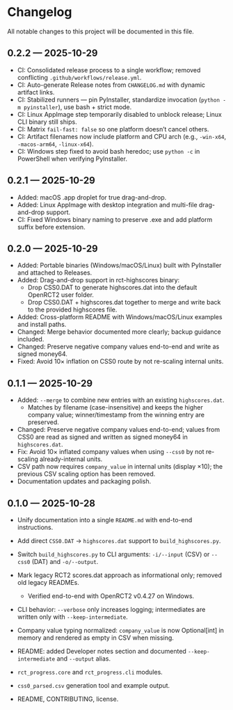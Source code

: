 # Changelog

All notable changes to this project will be documented in this file.

## 0.2.2 — 2025-10-29
- CI: Consolidated release process to a single workflow; removed conflicting `.github/workflows/release.yml`.
- CI: Auto-generate Release notes from `CHANGELOG.md` with dynamic artifact links.
- CI: Stabilized runners — pin PyInstaller, standardize invocation (`python -m pyinstaller`), use bash + strict mode.
- CI: Linux AppImage step temporarily disabled to unblock release; Linux CLI binary still ships.
- CI: Matrix `fail-fast: false` so one platform doesn’t cancel others.
- CI: Artifact filenames now include platform and CPU arch (e.g., `-win-x64`, `-macos-arm64`, `-linux-x64`).
- CI: Windows step fixed to avoid bash heredoc; use `python -c` in PowerShell when verifying PyInstaller.

## 0.2.1 — 2025-10-29
- Added: macOS .app droplet for true drag-and-drop.
- Added: Linux AppImage with desktop integration and multi-file drag-and-drop support.
- CI: Fixed Windows binary naming to preserve .exe and add platform suffix before extension.

## 0.2.0 — 2025-10-29
- Added: Portable binaries (Windows/macOS/Linux) built with PyInstaller and attached to Releases.
- Added: Drag-and-drop support in rct-highscores binary:
	- Drop CSS0.DAT to generate highscores.dat into the default OpenRCT2 user folder.
	- Drop CSS0.DAT + highscores.dat together to merge and write back to the provided highscores file.
- Added: Cross-platform README with Windows/macOS/Linux examples and install paths.
- Changed: Merge behavior documented more clearly; backup guidance included.
- Changed: Preserve negative company values end-to-end and write as signed money64.
- Fixed: Avoid 10× inflation on CSS0 route by not re-scaling internal units.

## 0.1.1 — 2025-10-29
- Added: `--merge` to combine new entries with an existing `highscores.dat`.
	- Matches by filename (case-insensitive) and keeps the higher company value; winner/timestamp from the winning entry are preserved.
- Changed: Preserve negative company values end-to-end; values from CSS0 are read as signed and written as signed money64 in `highscores.dat`.
- Fix: Avoid 10× inflated company values when using `--css0` by not re-scaling already-internal units.
- CSV path now requires `company_value` in internal units (display ×10); the previous CSV scaling option has been removed.
- Documentation updates and packaging polish.

## 0.1.0 — 2025-10-28
 - Unify documentation into a single `README.md` with end-to-end instructions.
 - Add direct `CSS0.DAT` → `highscores.dat` support to `build_highscores.py`.
 - Switch `build_highscores.py` to CLI arguments: `-i/--input` (CSV) or `--css0` (DAT) and `-o/--output`.
 - Mark legacy RCT2 scores.dat approach as informational only; removed old legacy READMEs.
	- Verified end-to-end with OpenRCT2 v0.4.27 on Windows.


- CLI behavior: `--verbose` only increases logging; intermediates are written only with `--keep-intermediate`.
- Company value typing normalized: `company_value` is now Optional[int] in memory and rendered as empty in CSV when missing.
- README: added Developer notes section and documented `--keep-intermediate` and `--output` alias.
- `rct_progress.core` and `rct_progress.cli` modules.
- `css0_parsed.csv` generation tool and example output.
- README, CONTRIBUTING, license.

